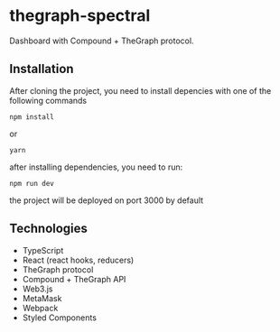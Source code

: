 # thegraph-spectral
Dashboard with Compound + TheGraph protocol.

## Installation

After cloning the project, you need to install depencies with one of the following commands

```
npm install
```
or
```
yarn
``` 

after installing dependencies, you need to run:
```
npm run dev
```

the project will be deployed on port 3000 by default

## Technologies
- TypeScript
- React (react hooks, reducers)
- TheGraph protocol
- Compound + TheGraph API
- Web3.js
- MetaMask
- Webpack
- Styled Components

